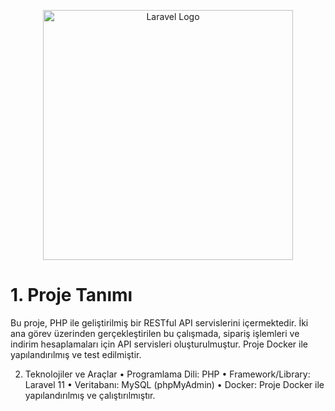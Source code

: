 <p align="center"><a href="https://laravel.com" target="_blank"><img src="https://raw.githubusercontent.com/laravel/art/master/logo-lockup/5%20SVG/2%20CMYK/1%20Full%20Color/laravel-logolockup-cmyk-red.svg" width="400" alt="Laravel Logo"></a></p>

<h1>
1. Proje Tanımı</h1>
Bu proje, PHP ile geliştirilmiş bir RESTful API servislerini içermektedir. İki ana görev üzerinden gerçekleştirilen bu çalışmada, sipariş işlemleri ve indirim hesaplamaları için API servisleri oluşturulmuştur. Proje Docker ile yapılandırılmış ve test edilmiştir.

2. Teknolojiler ve Araçlar
• Programlama Dili: PHP
• Framework/Library: Laravel 11
• Veritabanı: MySQL (phpMyAdmin)
• Docker: Proje Docker ile yapılandırılmış ve çalıştırılmıştır.

